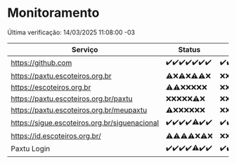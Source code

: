 # Monitoramento

Última verificação: 14/03/2025 11:08:00 -03

|Serviço|Status|Últimas 24h|
|---|---|---|
|https://github.com|<span title="2025-03-07: OK=23">✔️</span><span title="2025-03-08: OK=24">✔️</span><span title="2025-03-09: OK=24">✔️</span><span title="2025-03-10: OK=24">✔️</span><span title="2025-03-11: OK=23">✔️</span><span title="2025-03-12: OK=23">✔️</span><span title="2025-03-13: OK=13">✔️</span>|<span title="13/03/2025 11:08:00 -03 : 200">✔️</span><span title="13/03/2025 12:09:00 -03 : 200">✔️</span><span title="13/03/2025 13:11:00 -03 : 200">✔️</span><span title="13/03/2025 14:06:00 -03 : 200">✔️</span><span title="13/03/2025 15:12:00 -03 : 200">✔️</span><span title="13/03/2025 16:07:00 -03 : 200">✔️</span><span title="13/03/2025 17:09:00 -03 : 200">✔️</span><span title="13/03/2025 18:07:00 -03 : 200">✔️</span><span title="13/03/2025 19:07:00 -03 : 200">✔️</span><span title="13/03/2025 20:08:00 -03 : 200">✔️</span><span title="13/03/2025 21:41:00 -03 : 200">✔️</span><span title="13/03/2025 23:15:00 -03 : 200">✔️</span><span title="14/03/2025 00:20:00 -03 : 200">✔️</span><span title="14/03/2025 01:10:00 -03 : 200">✔️</span><span title="14/03/2025 02:08:00 -03 : 200">✔️</span><span title="14/03/2025 03:12:00 -03 : 200">✔️</span><span title="14/03/2025 04:09:00 -03 : 200">✔️</span><span title="14/03/2025 05:11:00 -03 : 200">✔️</span><span title="14/03/2025 06:09:00 -03 : 200">✔️</span><span title="14/03/2025 07:09:00 -03 : 200">✔️</span><span title="14/03/2025 08:07:00 -03 : 200">✔️</span><span title="14/03/2025 09:15:00 -03 : 200">✔️</span><span title="14/03/2025 10:16:00 -03 : 200">✔️</span><span title="14/03/2025 11:08:00 -03 : 200">✔️</span>|
|https://paxtu.escoteiros.org.br|<span title="2025-03-07: OK=4, Falhas=19">⚠️</span><span title="2025-03-08: Falhas=24">❌</span><span title="2025-03-09: OK=2, Falhas=22">⚠️</span><span title="2025-03-10: Falhas=24">❌</span><span title="2025-03-11: OK=1, Falhas=22">⚠️</span><span title="2025-03-12: OK=2, Falhas=21">⚠️</span><span title="2025-03-13: Falhas=13">❌</span>|<span title="13/03/2025 11:08:00 -03 : 403">❌</span><span title="13/03/2025 12:09:00 -03 : 403">❌</span><span title="13/03/2025 13:11:00 -03 : 403">❌</span><span title="13/03/2025 14:06:00 -03 : 403">❌</span><span title="13/03/2025 15:12:00 -03 : 403">❌</span><span title="13/03/2025 16:07:00 -03 : 403">❌</span><span title="13/03/2025 17:09:00 -03 : 403">❌</span><span title="13/03/2025 18:07:00 -03 : 403">❌</span><span title="13/03/2025 19:07:00 -03 : 403">❌</span><span title="13/03/2025 20:08:00 -03 : 403">❌</span><span title="13/03/2025 21:41:00 -03 : 403">❌</span><span title="13/03/2025 23:15:00 -03 : 403">❌</span><span title="14/03/2025 00:20:00 -03 : 403">❌</span><span title="14/03/2025 01:10:00 -03 : 403">❌</span><span title="14/03/2025 02:08:00 -03 : 403">❌</span><span title="14/03/2025 03:12:00 -03 : 403">❌</span><span title="14/03/2025 04:09:00 -03 : 403">❌</span><span title="14/03/2025 05:11:00 -03 : 403">❌</span><span title="14/03/2025 06:09:00 -03 : 403">❌</span><span title="14/03/2025 07:09:00 -03 : 403">❌</span><span title="14/03/2025 08:07:00 -03 : 403">❌</span><span title="14/03/2025 09:15:00 -03 : 403">❌</span><span title="14/03/2025 10:16:00 -03 : 403">❌</span><span title="14/03/2025 11:08:00 -03 : 403">❌</span>|
|https://escoteiros.org.br|<span title="2025-03-07: OK=1, Falhas=22">⚠️</span><span title="2025-03-08: OK=1, Falhas=23">⚠️</span><span title="2025-03-09: Falhas=24">❌</span><span title="2025-03-10: Falhas=24">❌</span><span title="2025-03-11: Falhas=23">❌</span><span title="2025-03-12: Falhas=23">❌</span><span title="2025-03-13: Falhas=13">❌</span>|<span title="13/03/2025 11:08:00 -03 : 403">❌</span><span title="13/03/2025 12:09:00 -03 : 403">❌</span><span title="13/03/2025 13:11:00 -03 : 403">❌</span><span title="13/03/2025 14:06:00 -03 : 403">❌</span><span title="13/03/2025 15:12:00 -03 : 403">❌</span><span title="13/03/2025 16:07:00 -03 : 403">❌</span><span title="13/03/2025 17:09:00 -03 : 403">❌</span><span title="13/03/2025 18:07:00 -03 : 403">❌</span><span title="13/03/2025 19:07:00 -03 : 403">❌</span><span title="13/03/2025 20:08:00 -03 : 403">❌</span><span title="13/03/2025 21:41:00 -03 : 403">❌</span><span title="13/03/2025 23:15:00 -03 : 403">❌</span><span title="14/03/2025 00:20:00 -03 : 403">❌</span><span title="14/03/2025 01:10:00 -03 : 403">❌</span><span title="14/03/2025 02:08:00 -03 : 403">❌</span><span title="14/03/2025 03:12:00 -03 : 403">❌</span><span title="14/03/2025 04:09:00 -03 : 403">❌</span><span title="14/03/2025 05:11:00 -03 : 403">❌</span><span title="14/03/2025 06:09:00 -03 : 403">❌</span><span title="14/03/2025 07:09:00 -03 : 403">❌</span><span title="14/03/2025 08:07:00 -03 : 403">❌</span><span title="14/03/2025 09:15:00 -03 : 403">❌</span><span title="14/03/2025 10:16:00 -03 : 403">❌</span><span title="14/03/2025 11:08:00 -03 : 403">❌</span>|
|https://paxtu.escoteiros.org.br/paxtu|<span title="2025-03-07: Falhas=23">❌</span><span title="2025-03-08: Falhas=24">❌</span><span title="2025-03-09: Falhas=24">❌</span><span title="2025-03-10: Falhas=24">❌</span><span title="2025-03-11: Falhas=23">❌</span><span title="2025-03-12: OK=1, Falhas=22">⚠️</span><span title="2025-03-13: Falhas=13">❌</span>|<span title="13/03/2025 11:08:00 -03 : 403">❌</span><span title="13/03/2025 12:09:00 -03 : 403">❌</span><span title="13/03/2025 13:11:00 -03 : 403">❌</span><span title="13/03/2025 14:06:00 -03 : 403">❌</span><span title="13/03/2025 15:12:00 -03 : 403">❌</span><span title="13/03/2025 16:07:00 -03 : 403">❌</span><span title="13/03/2025 17:09:00 -03 : 403">❌</span><span title="13/03/2025 18:07:00 -03 : 403">❌</span><span title="13/03/2025 19:07:00 -03 : 403">❌</span><span title="13/03/2025 20:08:00 -03 : 403">❌</span><span title="13/03/2025 21:41:00 -03 : 403">❌</span><span title="13/03/2025 23:15:00 -03 : 403">❌</span><span title="14/03/2025 00:20:00 -03 : 403">❌</span><span title="14/03/2025 01:10:00 -03 : 403">❌</span><span title="14/03/2025 02:08:00 -03 : 403">❌</span><span title="14/03/2025 03:12:00 -03 : 403">❌</span><span title="14/03/2025 04:09:00 -03 : 403">❌</span><span title="14/03/2025 05:11:00 -03 : 403">❌</span><span title="14/03/2025 06:09:00 -03 : 403">❌</span><span title="14/03/2025 07:09:00 -03 : 403">❌</span><span title="14/03/2025 08:07:00 -03 : 403">❌</span><span title="14/03/2025 09:15:00 -03 : 403">❌</span><span title="14/03/2025 10:16:00 -03 : 403">❌</span><span title="14/03/2025 11:08:00 -03 : 403">❌</span>|
|https://paxtu.escoteiros.org.br/meupaxtu|<span title="2025-03-07: OK=1, Falhas=22">⚠️</span><span title="2025-03-08: Falhas=24">❌</span><span title="2025-03-09: Falhas=24">❌</span><span title="2025-03-10: Falhas=24">❌</span><span title="2025-03-11: Falhas=23">❌</span><span title="2025-03-12: Falhas=23">❌</span><span title="2025-03-13: Falhas=13">❌</span>|<span title="13/03/2025 11:08:00 -03 : 403">❌</span><span title="13/03/2025 12:09:00 -03 : 403">❌</span><span title="13/03/2025 13:11:00 -03 : 403">❌</span><span title="13/03/2025 14:06:00 -03 : 403">❌</span><span title="13/03/2025 15:12:00 -03 : 403">❌</span><span title="13/03/2025 16:07:00 -03 : 403">❌</span><span title="13/03/2025 17:09:00 -03 : 403">❌</span><span title="13/03/2025 18:07:00 -03 : 403">❌</span><span title="13/03/2025 19:07:00 -03 : 403">❌</span><span title="13/03/2025 20:08:00 -03 : 403">❌</span><span title="13/03/2025 21:41:00 -03 : 403">❌</span><span title="13/03/2025 23:15:00 -03 : 403">❌</span><span title="14/03/2025 00:20:00 -03 : 403">❌</span><span title="14/03/2025 01:10:00 -03 : 403">❌</span><span title="14/03/2025 02:08:00 -03 : 403">❌</span><span title="14/03/2025 03:12:00 -03 : 403">❌</span><span title="14/03/2025 04:09:00 -03 : 403">❌</span><span title="14/03/2025 05:11:00 -03 : 403">❌</span><span title="14/03/2025 06:09:00 -03 : 403">❌</span><span title="14/03/2025 07:09:00 -03 : 403">❌</span><span title="14/03/2025 08:07:00 -03 : 403">❌</span><span title="14/03/2025 09:15:00 -03 : 403">❌</span><span title="14/03/2025 10:16:00 -03 : 403">❌</span><span title="14/03/2025 11:08:00 -03 : 403">❌</span>|
|https://sigue.escoteiros.org.br/siguenacional|<span title="2025-03-07: OK=23">✔️</span><span title="2025-03-08: OK=24">✔️</span><span title="2025-03-09: OK=24">✔️</span><span title="2025-03-10: OK=24">✔️</span><span title="2025-03-11: OK=22, Falhas=1">⚠️</span><span title="2025-03-12: OK=23">✔️</span><span title="2025-03-13: OK=13">✔️</span>|<span title="13/03/2025 11:08:00 -03 : 200">✔️</span><span title="13/03/2025 12:09:00 -03 : 200">✔️</span><span title="13/03/2025 13:11:00 -03 : 200">✔️</span><span title="13/03/2025 14:06:00 -03 : 200">✔️</span><span title="13/03/2025 15:12:00 -03 : 200">✔️</span><span title="13/03/2025 16:07:00 -03 : 200">✔️</span><span title="13/03/2025 17:09:00 -03 : 200">✔️</span><span title="13/03/2025 18:07:00 -03 : 200">✔️</span><span title="13/03/2025 19:07:00 -03 : 200">✔️</span><span title="13/03/2025 20:08:00 -03 : 200">✔️</span><span title="13/03/2025 21:41:00 -03 : 200">✔️</span><span title="13/03/2025 23:15:00 -03 : 200">✔️</span><span title="14/03/2025 00:20:00 -03 : 200">✔️</span><span title="14/03/2025 01:10:00 -03 : 200">✔️</span><span title="14/03/2025 02:08:00 -03 : 200">✔️</span><span title="14/03/2025 03:12:00 -03 : 200">✔️</span><span title="14/03/2025 04:09:00 -03 : 200">✔️</span><span title="14/03/2025 05:11:00 -03 : 200">✔️</span><span title="14/03/2025 06:09:00 -03 : 200">✔️</span><span title="14/03/2025 07:09:00 -03 : 200">✔️</span><span title="14/03/2025 08:07:00 -03 : 200">✔️</span><span title="14/03/2025 09:15:00 -03 : 200">✔️</span><span title="14/03/2025 10:16:00 -03 : 200">✔️</span><span title="14/03/2025 11:08:00 -03 : 200">✔️</span>|
|https://id.escoteiros.org.br/|<span title="2025-03-07: OK=1, Falhas=22">⚠️</span><span title="2025-03-08: OK=1, Falhas=23">⚠️</span><span title="2025-03-09: OK=4, Falhas=20">⚠️</span><span title="2025-03-10: OK=1, Falhas=23">⚠️</span><span title="2025-03-11: Falhas=23">❌</span><span title="2025-03-12: OK=2, Falhas=21">⚠️</span><span title="2025-03-13: Falhas=13">❌</span>|<span title="13/03/2025 11:08:00 -03 : 403">❌</span><span title="13/03/2025 12:09:00 -03 : 403">❌</span><span title="13/03/2025 13:11:00 -03 : 403">❌</span><span title="13/03/2025 14:06:00 -03 : 403">❌</span><span title="13/03/2025 15:12:00 -03 : 403">❌</span><span title="13/03/2025 16:07:00 -03 : 403">❌</span><span title="13/03/2025 17:09:00 -03 : 403">❌</span><span title="13/03/2025 18:07:00 -03 : 403">❌</span><span title="13/03/2025 19:07:00 -03 : 403">❌</span><span title="13/03/2025 20:08:00 -03 : 403">❌</span><span title="13/03/2025 21:41:00 -03 : 403">❌</span><span title="13/03/2025 23:15:00 -03 : 403">❌</span><span title="14/03/2025 00:20:00 -03 : 403">❌</span><span title="14/03/2025 01:10:00 -03 : 403">❌</span><span title="14/03/2025 02:08:00 -03 : 403">❌</span><span title="14/03/2025 03:12:00 -03 : 403">❌</span><span title="14/03/2025 04:09:00 -03 : 403">❌</span><span title="14/03/2025 05:11:00 -03 : 403">❌</span><span title="14/03/2025 06:09:00 -03 : 403">❌</span><span title="14/03/2025 07:09:00 -03 : 403">❌</span><span title="14/03/2025 08:07:00 -03 : 403">❌</span><span title="14/03/2025 09:15:00 -03 : 403">❌</span><span title="14/03/2025 10:16:00 -03 : 403">❌</span><span title="14/03/2025 11:08:00 -03 : 403">❌</span>|
|Paxtu Login|<span title="2025-03-07: OK=23">✔️</span><span title="2025-03-08: OK=24">✔️</span><span title="2025-03-09: OK=24">✔️</span><span title="2025-03-10: OK=24">✔️</span><span title="2025-03-11: OK=22, Falhas=1">⚠️</span><span title="2025-03-12: OK=23">✔️</span><span title="2025-03-13: OK=13">✔️</span>|<span title="13/03/2025 11:08:00 -03 : 200">✔️</span><span title="13/03/2025 12:09:00 -03 : 200">✔️</span><span title="13/03/2025 13:11:00 -03 : 200">✔️</span><span title="13/03/2025 14:06:00 -03 : 200">✔️</span><span title="13/03/2025 15:12:00 -03 : 200">✔️</span><span title="13/03/2025 16:07:00 -03 : 200">✔️</span><span title="13/03/2025 17:09:00 -03 : 200">✔️</span><span title="13/03/2025 18:07:00 -03 : 200">✔️</span><span title="13/03/2025 19:07:00 -03 : 200">✔️</span><span title="13/03/2025 20:08:00 -03 : 200">✔️</span><span title="13/03/2025 21:41:00 -03 : 200">✔️</span><span title="13/03/2025 23:15:00 -03 : 200">✔️</span><span title="14/03/2025 00:20:00 -03 : 200">✔️</span><span title="14/03/2025 01:10:00 -03 : 200">✔️</span><span title="14/03/2025 02:08:00 -03 : 200">✔️</span><span title="14/03/2025 03:12:00 -03 : 200">✔️</span><span title="14/03/2025 04:09:00 -03 : 200">✔️</span><span title="14/03/2025 05:11:00 -03 : 200">✔️</span><span title="14/03/2025 06:09:00 -03 : 200">✔️</span><span title="14/03/2025 07:09:00 -03 : 200">✔️</span><span title="14/03/2025 08:07:00 -03 : 200">✔️</span><span title="14/03/2025 09:15:00 -03 : 200">✔️</span><span title="14/03/2025 10:16:00 -03 : 200">✔️</span><span title="14/03/2025 11:08:00 -03 : 200">✔️</span>|

